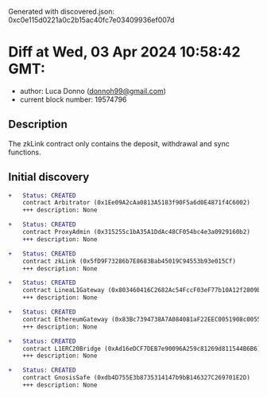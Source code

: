 Generated with discovered.json: 0xc0e115d0221a0c2b15ac40fc7e03409936ef007d

# Diff at Wed, 03 Apr 2024 10:58:42 GMT:

- author: Luca Donno (<donnoh99@gmail.com>)
- current block number: 19574796

## Description

The zkLink contract only contains the deposit, withdrawal and sync functions.

## Initial discovery

```diff
+   Status: CREATED
    contract Arbitrator (0x1Ee09A2cAa0813A5183f90F5a6d0E4871f4C6002)
    +++ description: None
```

```diff
+   Status: CREATED
    contract ProxyAdmin (0x315255c1bA35A1DdAc48CF054bc4e3a0929160b2)
    +++ description: None
```

```diff
+   Status: CREATED
    contract zkLink (0x5fD9F73286b7E8683Bab45019C94553b93e015Cf)
    +++ description: None
```

```diff
+   Status: CREATED
    contract LineaL1Gateway (0x803460416C2682Ac54FccF03eF77b10A12f2809b)
    +++ description: None
```

```diff
+   Status: CREATED
    contract EthereumGateway (0x83Bc7394738A7A084081aF22EEC0051908c0055c)
    +++ description: None
```

```diff
+   Status: CREATED
    contract L1ERC20Bridge (0xAd16eDCF7DEB7e90096A259c81269d811544B6B6)
    +++ description: None
```

```diff
+   Status: CREATED
    contract GnosisSafe (0xdb4D755E3b8735314147b9bB146327C269701E2D)
    +++ description: None
```
